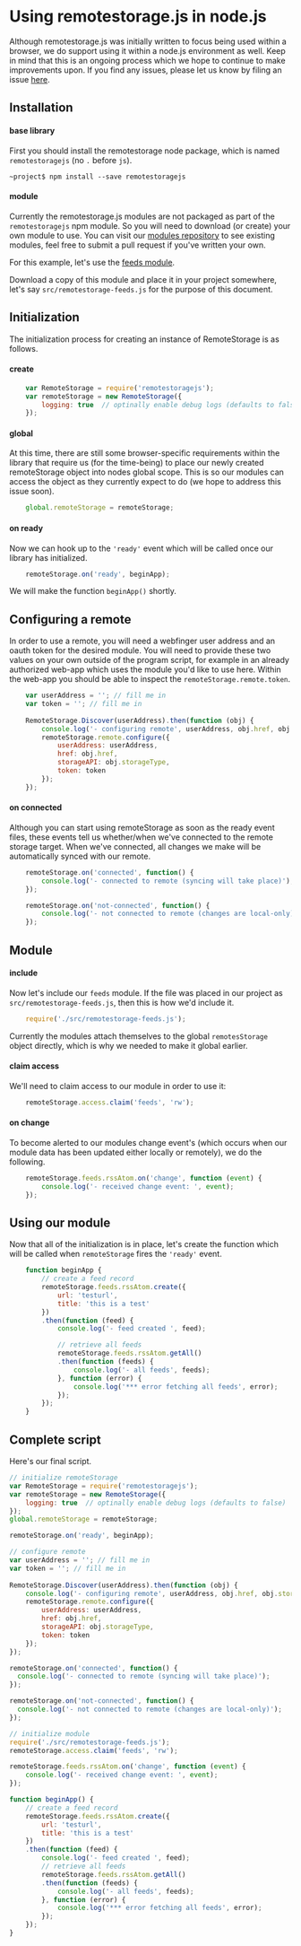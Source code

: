 #  Using remotestorage.js in node.js

Although remotestorage.js was initially written to focus being used within  a browser, we do support using it within a node.js environment as well. Keep in mind that this is an ongoing process which we hope to continue to make improvements upon. If you find any issues, please let us know by filing an issue [here](https://github.com/RemoteStorage/remotestorage.js/issues).

## Installation

#### base library

First you should install the remotestorage node package, which is named `remotestoragejs` (no `.` before `js`).

`~project$ npm install --save remotestoragejs`

#### module

Currently the remotestorage.js modules are not packaged as part of the `remotestoragejs` npm module. So you will need to download (or create) your own module to use. You can visit our [modules repository](https://github.com/RemoteStorage/modules) to see existing modules, feel free to submit a pull request if you've written your own.

For this example, let's use the [feeds module](https://github.com/remotestorage/modules/blob/master/src/feeds.js).

Download a copy of this module and place it in your project somewhere, let's say `src/remotestorage-feeds.js` for the purpose of this document.

## Initialization

The initialization process for creating an instance of RemoteStorage is as follows.

#### create

```javascript
    var RemoteStorage = require('remotestoragejs');
    var remoteStorage = new RemoteStorage({
        logging: true  // optinally enable debug logs (defaults to false)
    });
```


#### global

At this time, there are still some browser-specific requirements within the library that require us (for the time-being) to place our newly created remoteStorage object into nodes global scope. This is so our modules can access the object as they currently expect to do (we hope to address this issue soon).

```javascript
    global.remoteStorage = remoteStorage;
```


#### on ready

Now we can hook up to the `'ready'` event which will be called once our library has initialized.

```javascript
    remoteStorage.on('ready', beginApp);
```

We will make the function `beginApp()` shortly.

## Configuring a remote

In order to use a remote, you will need a webfinger user address and an oauth token for the desired module. You will need to provide these two values on your own outside of the program script, for example in an already authorized web-app which uses the module you'd like to use here. Within the web-app you should be able to inspect the `remoteStorage.remote.token`.

```javascript
    var userAddress = ''; // fill me in
    var token = ''; // fill me in
    
    RemoteStorage.Discover(userAddress).then(function (obj) {
        console.log('- configuring remote', userAddress, obj.href, obj.storageType);
        remoteStorage.remote.configure({
            userAddress: userAddress,
            href: obj.href,
            storageAPI: obj.storageType,
            token: token
        });
    });
```

#### on connected

Although you can start using remoteStorage as soon as the ready event files, these events tell us whether/when we've connected to the remote storage target. When we've connected, all changes we make will be automatically synced with our remote.

```javascript
    remoteStorage.on('connected', function() {
        console.log('- connected to remote (syncing will take place)');
    });

    remoteStorage.on('not-connected', function() {
        console.log('- not connected to remote (changes are local-only)');
    });
```    


## Module

#### include

Now let's include our `feeds` module. If the file was placed in our project as `src/remotestorage-feeds.js`, then this is how we'd include it.

```javascript
    require('./src/remotestorage-feeds.js');
```

Currently the modules attach themselves to the global `remotesStorage` object directly, which is why we needed to make it global earlier.

#### claim access

We'll need to claim access to our module in order to use it:

```javascript
    remoteStorage.access.claim('feeds', 'rw');
```

#### on change

To become alerted to our modules change event's (which occurs when our module data has been updated either locally or remotely), we do the following.

```javascript
    remoteStorage.feeds.rssAtom.on('change', function (event) {
        console.log('- received change event: ', event);
    });
```


## Using our module

Now that all of the initialization is in place, let's create the function which will be called when `remoteStorage` fires the `'ready'` event.

```javascript
    function beginApp {
        // create a feed record
        remoteStorage.feeds.rssAtom.create({
            url: 'testurl',
            title: 'this is a test'
        })
        .then(function (feed) {
            console.log('- feed created ', feed);

            // retrieve all feeds
            remoteStorage.feeds.rssAtom.getAll()
            .then(function (feeds) {
                console.log('- all feeds', feeds);
            }, function (error) {
                console.log('*** error fetching all feeds', error);
            });
        });
    }
```


## Complete script

Here's our final script.

```javascript
// initialize remoteStorage
var RemoteStorage = require('remotestoragejs');
var remoteStorage = new RemoteStorage({
    logging: true  // optinally enable debug logs (defaults to false)
});
global.remoteStorage = remoteStorage;

remoteStorage.on('ready', beginApp);

// configure remote
var userAddress = ''; // fill me in
var token = ''; // fill me in
    
RemoteStorage.Discover(userAddress).then(function (obj) {
    console.log('- configuring remote', userAddress, obj.href, obj.storageType);
    remoteStorage.remote.configure({
        userAddress: userAddress,
        href: obj.href,
        storageAPI: obj.storageType,
        token: token
    });
});

remoteStorage.on('connected', function() {
  console.log('- connected to remote (syncing will take place)');
});

remoteStorage.on('not-connected', function() {
  console.log('- not connected to remote (changes are local-only)');
});

// initialize module
require('./src/remotestorage-feeds.js');
remoteStorage.access.claim('feeds', 'rw');

remoteStorage.feeds.rssAtom.on('change', function (event) {
    console.log('- received change event: ', event);
});

function beginApp() {
    // create a feed record
    remoteStorage.feeds.rssAtom.create({
        url: 'testurl',
        title: 'this is a test'
    })
    .then(function (feed) {
        console.log('- feed created ', feed);
        // retrieve all feeds
        remoteStorage.feeds.rssAtom.getAll()
        .then(function (feeds) {
            console.log('- all feeds', feeds);
        }, function (error) {
            console.log('*** error fetching all feeds', error);
        });
    });
}
```


